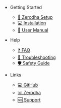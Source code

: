 <!-- _navbar.md -->

* Getting Started
  * [🔐 Zerodha Setup](ZERODHA_SETUP_GUIDE)
  * [💻 Installation](INSTALLATION_GUIDE)
  * [📖 User Manual](USER_MANUAL)

* Help
  * [❓ FAQ](FAQ)
  * [🔧 Troubleshooting](TROUBLESHOOTING)
  * [🛡️ Safety Guide](SAFETY_GUIDE)

* Links
  * [💻 GitHub](https://github.com/himanshugupta/zerodha-ai-trading-bot)
  * [📊 Zerodha](https://zerodha.com)
  * [🆘 Support](https://github.com/himanshugupta/zerodha-ai-trading-bot/issues)